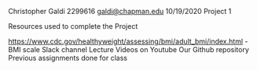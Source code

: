 Christopher Galdi
2299616
galdi@chapman.edu
10/19/2020
Project 1

Resources used to complete the Project

https://www.cdc.gov/healthyweight/assessing/bmi/adult_bmi/index.html - BMI scale
Slack channel
Lecture Videos on Youtube
Our Github repository
Previous assignments done for class
